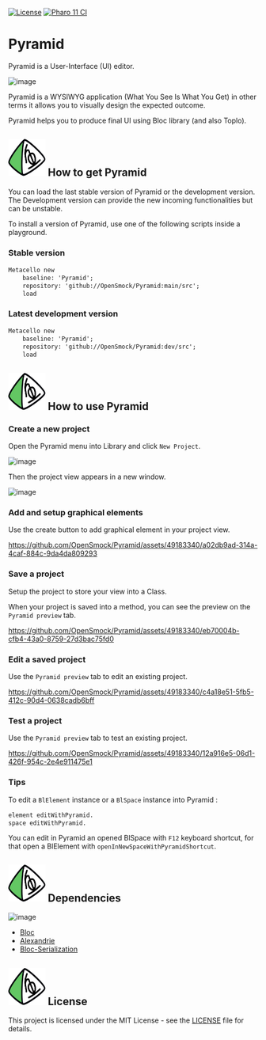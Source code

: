 [![License](https://img.shields.io/github/license/openSmock/Pyramid.svg)](./LICENSE)
[![Pharo 11 CI](https://github.com/OpenSmock/Pyramid/actions/workflows/Pharo11CI.yml/badge.svg)](https://github.com/OpenSmock/Pyramid/actions/workflows/Pharo11CI.yml)

# Pyramid

Pyramid is a User-Interface (UI) editor. 

![image](https://github.com/OpenSmock/Pyramid/assets/49183340/d94c88d4-5535-4f3d-a898-dc0b8effdb1b)

Pyramid is a WYSIWYG application (What You See Is What You Get) in other terms it allows you to visually design the expected outcome.

Pyramid helps you to produce final UI using Bloc library (and also Toplo).

## <img src="/resources/puce.svg" width="75" height="75" align="bottom"> How to get Pyramid

You can load the last stable version of Pyramid or the development version. The Development version can provide the new incoming functionalities but can be unstable.

To install a version of Pyramid, use one of the following scripts inside a playground.

### Stable version

```st
Metacello new
	baseline: 'Pyramid';
	repository: 'github://OpenSmock/Pyramid:main/src';
	load
```

### Latest development version

```st
Metacello new
	baseline: 'Pyramid';
	repository: 'github://OpenSmock/Pyramid:dev/src';
	load
```

## <img src="/resources/puce.svg" width="75" height="75" align="bottom"> How to use Pyramid

### Create a new project

Open the Pyramid menu into Library and click `New Project`.

![image](https://github.com/OpenSmock/Pyramid/assets/49183340/09b28b8e-f2df-489b-8855-68141efa6bf3)

Then the project view appears in a new window.

![image](https://github.com/OpenSmock/Pyramid/assets/49183340/b4f988ff-62e1-452f-b409-75439c584878)

### Add and setup graphical elements

Use the create button to add graphical element in your project view.

https://github.com/OpenSmock/Pyramid/assets/49183340/a02db9ad-314a-4caf-884c-9da4da809293

### Save a project

Setup the project to store your view into a Class.

When your project is saved into a method, you can see the preview on the `Pyramid preview` tab.

https://github.com/OpenSmock/Pyramid/assets/49183340/eb70004b-cfb4-43a0-8759-27d3bac75fd0

### Edit a saved project

Use the `Pyramid preview` tab to edit an existing project.

https://github.com/OpenSmock/Pyramid/assets/49183340/c4a18e51-5fb5-412c-90d4-0638cadb6bff

### Test a project

Use the `Pyramid preview` tab to test an existing project.

https://github.com/OpenSmock/Pyramid/assets/49183340/12a916e5-06d1-426f-954c-2e4e911475e1

### Tips

To edit a `BlElement` instance or a `BlSpace` instance into Pyramid :

```st
element editWithPyramid.
space editWithPyramid.
```

You can edit in Pyramid an opened BlSpace with `F12` keyboard shortcut, for that open a BlElement with `openInNewSpaceWithPyramidShortcut`.

## <img src="/resources/puce.svg" width="75" height="75" align="bottom"> Dependencies

![image](https://github.com/OpenSmock/Pyramid/assets/34318678/099f25fc-74bd-477f-bef0-2ad7d47db10d)

- [Bloc](https://github.com/pharo-graphics/Bloc)
- [Alexandrie](https://github.com/pharo-graphics/Alexandrie)
- [Bloc-Serialization](https://github.com/OpenSmock/Bloc-Serialization)

## <img src="/resources/puce.svg" width="75" height="75" align="bottom"> License

This project is licensed under the MIT License - see the [LICENSE](LICENSE) file for details.
